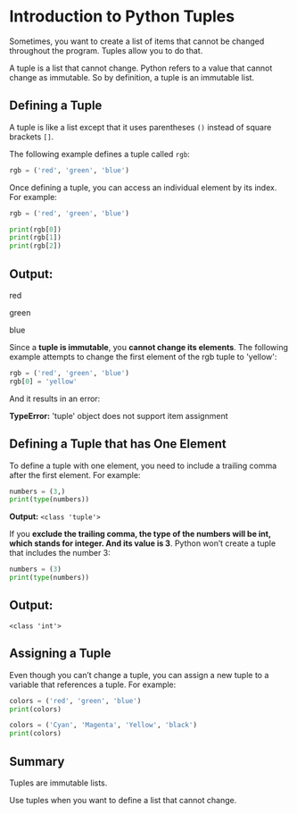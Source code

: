 # Introduction to Python Tuples

Sometimes, you want to create a list of items that cannot be changed throughout the program. Tuples allow you to do that.

A tuple is a list that cannot change. Python refers to a value that cannot change as immutable. So by definition, a tuple is an immutable list.

## Defining a Tuple

A tuple is like a list except that it uses parentheses `()` instead of square brackets `[]`.

The following example defines a tuple called `rgb`:

```python
rgb = ('red', 'green', 'blue')
```
Once defining a tuple, you can access an individual element by its index. For example:
```python
rgb = ('red', 'green', 'blue')

print(rgb[0])
print(rgb[1])
print(rgb[2])
```
## Output:
red

green

blue

Since a **tuple is immutable**, you **cannot change its elements**. The following example attempts to change the first element of the rgb tuple to 'yellow':

```python
rgb = ('red', 'green', 'blue')
rgb[0] = 'yellow'
```
And it results in an error:

**TypeError:** 'tuple' object does not support item assignment

## Defining a Tuple that has One Element
To define a tuple with one element, you need to include a trailing comma after the first element. For example:

```python
numbers = (3,)
print(type(numbers))
```
**Output:**
`<class 'tuple'>`

If you **exclude the trailing comma, the type of the numbers will be int, which stands for integer. And its value is 3**. Python won’t create a tuple that includes the number 3:

```python
numbers = (3)
print(type(numbers))
```
## Output:
`<class 'int'>`

## Assigning a Tuple
Even though you can’t change a tuple, you can assign a new tuple to a variable that references a tuple. For example:

```python
colors = ('red', 'green', 'blue')
print(colors)

colors = ('Cyan', 'Magenta', 'Yellow', 'black')
print(colors)
```
## Summary
Tuples are immutable lists.

Use tuples when you want to define a list that cannot change.